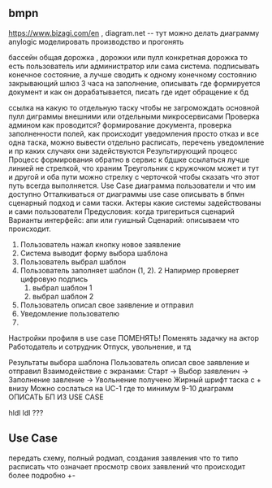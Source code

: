 ## bmpn
https://www.bizagi.com/en , diagram.net -- тут можно делать диаграмму
anylogic моделировать производство и прогонять

бассейн общая дорожка , дорожки или пулл конкретная дорожка то есть пользователь или администратор или сама система.
подписывать конечное состояние, а лучше сводить к одному конечному состоянию
закрывающий шлюз
3 часа на заполнение, описывать где формируется документ и как он дорабатывается, писать где идет обращение к бд

ссылка на какую то отдельную таску чтобы не загромождать основной пулл диграммы внешними или отдельными микросервисами
Проверка админом как проводится?
формирование документа, проверка заполненности полей, как происходит
уведомления просто отказ и все одна таска, можно вывести отдельно расписать, перечень уведомление и пр каких случаях они задействуются
Результирующий процесс 
Процесс формирования обратно в сервис
к бдшке ссылаться лучше линией не стрелкой, что храним
Треугольник с кружочком может и тут и другой и оба пути можно стрелку с черточкой чтобы сказать что этот путь всегда выполняется.
Use Case диаграмма пользователи и что им доступно
Отталкиваться от диаграммы use case описывать в бпмн сценарный подход и сами таски.
Актеры какие системы задействованы и сами пользователи
Предусловия: когда тригериться сценарий
Варианты интерфейс: апи или гуишный
Сценарий: описываем что происходит. 
1. Пользователь нажал кнопку новое заявление
2. Система выводит форму выбора шаблона
3. Пользователь выбрал шаблон
4. Пользователь заполняет шаблон (1, 2). 2 Напирмер проверяет цифровую подпись
	1. выбрал шаблон 1
	2. выбрал шаблон 2
5. Пользователь описал свое заявление и отправил
6. Уведомление пользователю
7. 
Настройки профиля в use case ПОМЕНЯТЬ!
Поменять задачку на актор Работодатель и сотрудник
Отпуск, увольнение, и тд

Результаты выбора шаблона
Пользователь описал свое заявление и отправил
Взаимодействие с экранами: Старт -> Выбор заявленич -> Заполнение завление -> Увольнение получено
Жирный шрифт таска с + внизу
Можно сослаться на UC-1 где то
минимум 9-10 диаграмм
ОПИСАТЬ БП ИЗ USE CASE

hldl ldl ???


## Use Case
передать схему, полный родмап, создания заявления
что то типо расписать что означает просмотр своих заявлений что происходит более подробно +- 
